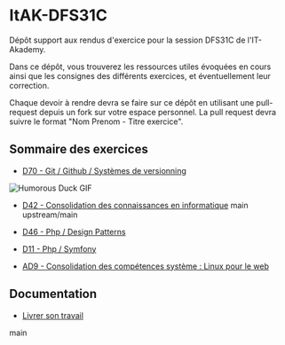 # ItAK-DFS31C

Dépôt support aux rendus d'exercice pour la session DFS31C de l'IT-Akademy.

Dans ce dépôt, vous trouverez les ressources utiles évoquées en cours ainsi que les consignes des différents exercices, et éventuellement leur correction.

Chaque devoir à rendre devra se faire sur ce dépôt en utilisant une pull-request depuis un fork sur votre espace personnel.
La pull request devra suivre le format "Nom Prenom - Titre exercice".

## Sommaire des exercices


  - [D70 - Git / Github / Systèmes de versionning](D70_Git/Exercices.md)
  
  
![Humorous Duck GIF](https://i.pinimg.com/originals/04/2b/29/042b2946a31f710750df610ae15319a0.gif)

  - [D42 - Consolidation des connaissances en informatique](D42_Consolidation_info/README.md)
main
 upstream/main

  - [D46 - Php / Design Patterns](D46_Php_Design_Patterns/README.md)
  - [D11 - Php / Symfony](D11_Php_Symfony/README.md)
  - [AD9 - Consolidation des compétences système : Linux pour le web](AD9_Linux_web/README.md)

## Documentation

  - [Livrer son travail](docs/workflow.md)

 main

